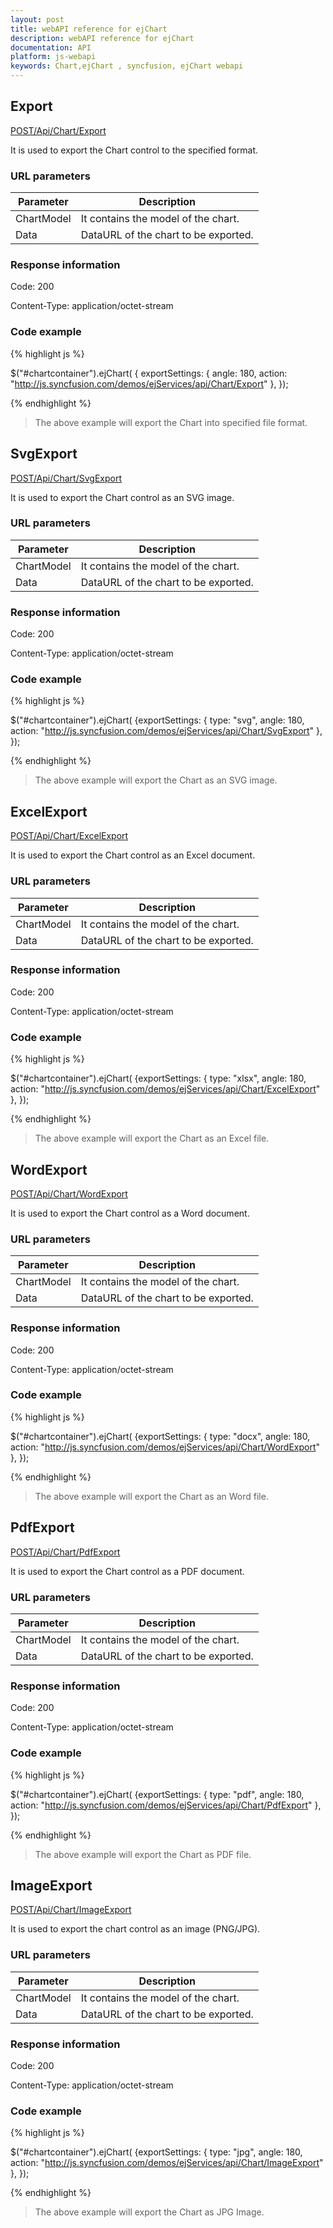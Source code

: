 ```yaml
---
layout: post
title: webAPI reference for ejChart
description: webAPI reference for ejChart
documentation: API
platform: js-webapi
keywords: Chart,ejChart , syncfusion, ejChart webapi
---
```


## Export

[POST/Api/Chart/Export](http://js.syncfusion.com/demos/ejServices/api/Chart/Export)

It is used to export the Chart control to the specified format.

### URL parameters

|  Parameter |  Description | 
|---|---|
|ChartModel|It contains the model of the chart.|
|Data|DataURL of the chart to be exported.|

### Response information 

Code: 200

Content-Type: application/octet-stream	

### Code example 

{% highlight js %}

$("#chartcontainer").ejChart(
	 { exportSettings: { angle: 180, action: "http://js.syncfusion.com/demos/ejServices/api/Chart/Export" },
});

{% endhighlight %}

>The above example will export the Chart into specified file format.

## SvgExport

[POST/Api/Chart/SvgExport](http://js.syncfusion.com/demos/ejServices/api/Chart/SvgExport)

It is used to export the Chart control as an SVG image.

### URL parameters

|  Parameter |  Description | 
|---|---|
|ChartModel|It contains the model of the chart.|
|Data|DataURL of the chart to be exported.|

### Response information 

Code: 200

Content-Type: application/octet-stream	

### Code example 

{% highlight js %}

$("#chartcontainer").ejChart(
	 {exportSettings: { type: "svg", angle: 180, action: "http://js.syncfusion.com/demos/ejServices/api/Chart/SvgExport" },
});

{% endhighlight %}

>The above example will export the Chart as an SVG image.

## ExcelExport

[POST/Api/Chart/ExcelExport](http://js.syncfusion.com/demos/ejServices/api/Chart/ExcelExport)

It is used to export the Chart control as an Excel document.

### URL parameters

|  Parameter |  Description | 
|---|---|
|ChartModel|It contains the model of the chart.|
|Data|DataURL of the chart to be exported.|

### Response information 

Code: 200

Content-Type: application/octet-stream	

### Code example 

{% highlight js %}

$("#chartcontainer").ejChart(
	 {exportSettings: { type: "xlsx", angle: 180, action: "http://js.syncfusion.com/demos/ejServices/api/Chart/ExcelExport" },
});

{% endhighlight %}

>The above example will export the Chart as an Excel file.

## WordExport

[POST/Api/Chart/WordExport](http://js.syncfusion.com/demos/ejServices/api/Chart/WordExport)

It is used to export the Chart control as a Word document.

### URL parameters

|  Parameter |  Description | 
|---|---|
|ChartModel|It contains the model of the chart.|
|Data|DataURL of the chart to be exported.|

### Response information 

Code: 200

Content-Type: application/octet-stream	

### Code example 

{% highlight js %}

$("#chartcontainer").ejChart(
	 {exportSettings: { type: "docx", angle: 180, action: "http://js.syncfusion.com/demos/ejServices/api/Chart/WordExport" },
});

{% endhighlight %}

>The above example will export the Chart as an Word file.

## PdfExport

[POST/Api/Chart/PdfExport](http://js.syncfusion.com/demos/ejServices/api/Chart/PdfExport)

It is used to export the Chart control as a PDF document.

### URL parameters

|  Parameter |  Description | 
|---|---|
|ChartModel|It contains the model of the chart.|
|Data|DataURL of the chart to be exported.|

### Response information 

Code: 200

Content-Type: application/octet-stream	

### Code example 

{% highlight js %}

$("#chartcontainer").ejChart(
	 {exportSettings: { type: "pdf", angle: 180, action: "http://js.syncfusion.com/demos/ejServices/api/Chart/PdfExport" },
});

{% endhighlight %}

>The above example will export the Chart as PDF file.

## ImageExport

[POST/Api/Chart/ImageExport](http://js.syncfusion.com/demos/ejServices/api/Chart/ImageExport)

It is used to export the chart control as an image (PNG/JPG).

### URL parameters

|  Parameter |  Description | 
|---|---|
|ChartModel|It contains the model of the chart.|
|Data|DataURL of the chart to be exported.|

### Response information 

Code: 200

Content-Type: application/octet-stream	

### Code example 

{% highlight js %}

$("#chartcontainer").ejChart(
	 {exportSettings: { type: "jpg", angle: 180, action: "http://js.syncfusion.com/demos/ejServices/api/Chart/ImageExport" },
});

{% endhighlight %}

>The above example will export the Chart as JPG Image.



